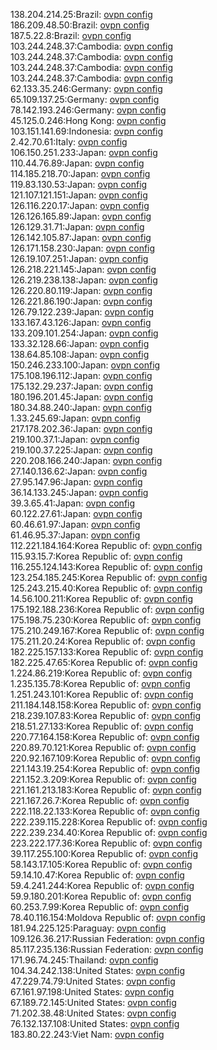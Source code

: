 138.204.214.25:Brazil: [ovpn config](vpn/138_204_214_25.ovpn)  
186.209.48.50:Brazil: [ovpn config](vpn/186_209_48_50.ovpn)  
187.5.22.8:Brazil: [ovpn config](vpn/187_5_22_8.ovpn)  
103.244.248.37:Cambodia: [ovpn config](vpn/103_244_248_37.ovpn)  
103.244.248.37:Cambodia: [ovpn config](vpn/103_244_248_37.ovpn)  
103.244.248.37:Cambodia: [ovpn config](vpn/103_244_248_37.ovpn)  
103.244.248.37:Cambodia: [ovpn config](vpn/103_244_248_37.ovpn)  
62.133.35.246:Germany: [ovpn config](vpn/62_133_35_246.ovpn)  
65.109.137.25:Germany: [ovpn config](vpn/65_109_137_25.ovpn)  
78.142.193.246:Germany: [ovpn config](vpn/78_142_193_246.ovpn)  
45.125.0.246:Hong Kong: [ovpn config](vpn/45_125_0_246.ovpn)  
103.151.141.69:Indonesia: [ovpn config](vpn/103_151_141_69.ovpn)  
2.42.70.61:Italy: [ovpn config](vpn/2_42_70_61.ovpn)  
106.150.251.233:Japan: [ovpn config](vpn/106_150_251_233.ovpn)  
110.44.76.89:Japan: [ovpn config](vpn/110_44_76_89.ovpn)  
114.185.218.70:Japan: [ovpn config](vpn/114_185_218_70.ovpn)  
119.83.130.53:Japan: [ovpn config](vpn/119_83_130_53.ovpn)  
121.107.121.151:Japan: [ovpn config](vpn/121_107_121_151.ovpn)  
126.116.220.17:Japan: [ovpn config](vpn/126_116_220_17.ovpn)  
126.126.165.89:Japan: [ovpn config](vpn/126_126_165_89.ovpn)  
126.129.31.71:Japan: [ovpn config](vpn/126_129_31_71.ovpn)  
126.142.105.87:Japan: [ovpn config](vpn/126_142_105_87.ovpn)  
126.171.158.230:Japan: [ovpn config](vpn/126_171_158_230.ovpn)  
126.19.107.251:Japan: [ovpn config](vpn/126_19_107_251.ovpn)  
126.218.221.145:Japan: [ovpn config](vpn/126_218_221_145.ovpn)  
126.219.238.138:Japan: [ovpn config](vpn/126_219_238_138.ovpn)  
126.220.80.119:Japan: [ovpn config](vpn/126_220_80_119.ovpn)  
126.221.86.190:Japan: [ovpn config](vpn/126_221_86_190.ovpn)  
126.79.122.239:Japan: [ovpn config](vpn/126_79_122_239.ovpn)  
133.167.43.126:Japan: [ovpn config](vpn/133_167_43_126.ovpn)  
133.209.101.254:Japan: [ovpn config](vpn/133_209_101_254.ovpn)  
133.32.128.66:Japan: [ovpn config](vpn/133_32_128_66.ovpn)  
138.64.85.108:Japan: [ovpn config](vpn/138_64_85_108.ovpn)  
150.246.233.100:Japan: [ovpn config](vpn/150_246_233_100.ovpn)  
175.108.196.112:Japan: [ovpn config](vpn/175_108_196_112.ovpn)  
175.132.29.237:Japan: [ovpn config](vpn/175_132_29_237.ovpn)  
180.196.201.45:Japan: [ovpn config](vpn/180_196_201_45.ovpn)  
180.34.88.240:Japan: [ovpn config](vpn/180_34_88_240.ovpn)  
1.33.245.69:Japan: [ovpn config](vpn/1_33_245_69.ovpn)  
217.178.202.36:Japan: [ovpn config](vpn/217_178_202_36.ovpn)  
219.100.37.1:Japan: [ovpn config](vpn/219_100_37_1.ovpn)  
219.100.37.225:Japan: [ovpn config](vpn/219_100_37_225.ovpn)  
220.208.166.240:Japan: [ovpn config](vpn/220_208_166_240.ovpn)  
27.140.136.62:Japan: [ovpn config](vpn/27_140_136_62.ovpn)  
27.95.147.96:Japan: [ovpn config](vpn/27_95_147_96.ovpn)  
36.14.133.245:Japan: [ovpn config](vpn/36_14_133_245.ovpn)  
39.3.65.41:Japan: [ovpn config](vpn/39_3_65_41.ovpn)  
60.122.27.61:Japan: [ovpn config](vpn/60_122_27_61.ovpn)  
60.46.61.97:Japan: [ovpn config](vpn/60_46_61_97.ovpn)  
61.46.95.37:Japan: [ovpn config](vpn/61_46_95_37.ovpn)  
112.221.184.164:Korea Republic of: [ovpn config](vpn/112_221_184_164.ovpn)  
115.93.15.7:Korea Republic of: [ovpn config](vpn/115_93_15_7.ovpn)  
116.255.124.143:Korea Republic of: [ovpn config](vpn/116_255_124_143.ovpn)  
123.254.185.245:Korea Republic of: [ovpn config](vpn/123_254_185_245.ovpn)  
125.243.215.40:Korea Republic of: [ovpn config](vpn/125_243_215_40.ovpn)  
14.56.100.211:Korea Republic of: [ovpn config](vpn/14_56_100_211.ovpn)  
175.192.188.236:Korea Republic of: [ovpn config](vpn/175_192_188_236.ovpn)  
175.198.75.230:Korea Republic of: [ovpn config](vpn/175_198_75_230.ovpn)  
175.210.249.167:Korea Republic of: [ovpn config](vpn/175_210_249_167.ovpn)  
175.211.20.24:Korea Republic of: [ovpn config](vpn/175_211_20_24.ovpn)  
182.225.157.133:Korea Republic of: [ovpn config](vpn/182_225_157_133.ovpn)  
182.225.47.65:Korea Republic of: [ovpn config](vpn/182_225_47_65.ovpn)  
1.224.86.219:Korea Republic of: [ovpn config](vpn/1_224_86_219.ovpn)  
1.235.135.78:Korea Republic of: [ovpn config](vpn/1_235_135_78.ovpn)  
1.251.243.101:Korea Republic of: [ovpn config](vpn/1_251_243_101.ovpn)  
211.184.148.158:Korea Republic of: [ovpn config](vpn/211_184_148_158.ovpn)  
218.239.107.83:Korea Republic of: [ovpn config](vpn/218_239_107_83.ovpn)  
218.51.27.133:Korea Republic of: [ovpn config](vpn/218_51_27_133.ovpn)  
220.77.164.158:Korea Republic of: [ovpn config](vpn/220_77_164_158.ovpn)  
220.89.70.121:Korea Republic of: [ovpn config](vpn/220_89_70_121.ovpn)  
220.92.167.109:Korea Republic of: [ovpn config](vpn/220_92_167_109.ovpn)  
221.143.19.254:Korea Republic of: [ovpn config](vpn/221_143_19_254.ovpn)  
221.152.3.209:Korea Republic of: [ovpn config](vpn/221_152_3_209.ovpn)  
221.161.213.183:Korea Republic of: [ovpn config](vpn/221_161_213_183.ovpn)  
221.167.26.7:Korea Republic of: [ovpn config](vpn/221_167_26_7.ovpn)  
222.118.22.133:Korea Republic of: [ovpn config](vpn/222_118_22_133.ovpn)  
222.239.115.228:Korea Republic of: [ovpn config](vpn/222_239_115_228.ovpn)  
222.239.234.40:Korea Republic of: [ovpn config](vpn/222_239_234_40.ovpn)  
223.222.177.36:Korea Republic of: [ovpn config](vpn/223_222_177_36.ovpn)  
39.117.255.100:Korea Republic of: [ovpn config](vpn/39_117_255_100.ovpn)  
58.143.17.105:Korea Republic of: [ovpn config](vpn/58_143_17_105.ovpn)  
59.14.10.47:Korea Republic of: [ovpn config](vpn/59_14_10_47.ovpn)  
59.4.241.244:Korea Republic of: [ovpn config](vpn/59_4_241_244.ovpn)  
59.9.180.201:Korea Republic of: [ovpn config](vpn/59_9_180_201.ovpn)  
60.253.7.99:Korea Republic of: [ovpn config](vpn/60_253_7_99.ovpn)  
78.40.116.154:Moldova Republic of: [ovpn config](vpn/78_40_116_154.ovpn)  
181.94.225.125:Paraguay: [ovpn config](vpn/181_94_225_125.ovpn)  
109.126.36.217:Russian Federation: [ovpn config](vpn/109_126_36_217.ovpn)  
85.117.235.136:Russian Federation: [ovpn config](vpn/85_117_235_136.ovpn)  
171.96.74.245:Thailand: [ovpn config](vpn/171_96_74_245.ovpn)  
104.34.242.138:United States: [ovpn config](vpn/104_34_242_138.ovpn)  
47.229.74.79:United States: [ovpn config](vpn/47_229_74_79.ovpn)  
67.161.97.198:United States: [ovpn config](vpn/67_161_97_198.ovpn)  
67.189.72.145:United States: [ovpn config](vpn/67_189_72_145.ovpn)  
71.202.38.48:United States: [ovpn config](vpn/71_202_38_48.ovpn)  
76.132.137.108:United States: [ovpn config](vpn/76_132_137_108.ovpn)  
183.80.22.243:Viet Nam: [ovpn config](vpn/183_80_22_243.ovpn)  
